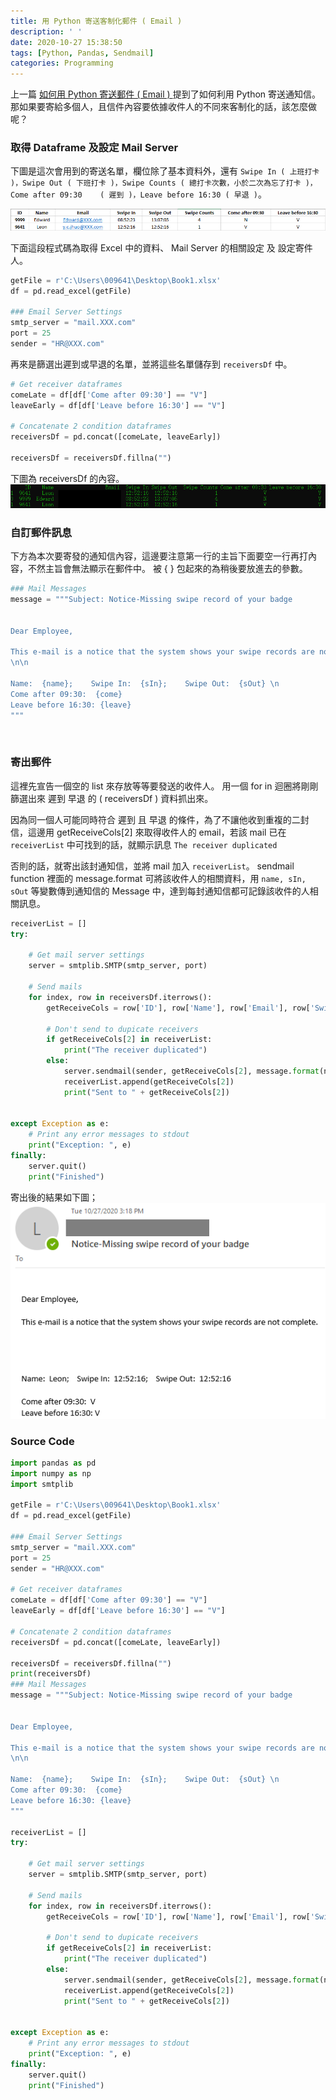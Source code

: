 ```yaml
---
title: 用 Python 寄送客制化郵件 ( Email )
description: ' '
date: 2020-10-27 15:38:50
tags: [Python, Pandas, Sendmail]
categories: Programming
---
```



上一篇 [如何用 Python 寄送郵件 ( Email )
](https://ycjhuo.gitlab.io/2020/10/01/How-To-Send-Mails-By-Python/) 提到了如何利用 Python 寄送通知信。 那如果要寄給多個人，且信件內容要依據收件人的不同來客制化的話，該怎麼做呢？
<br/>

### 取得 Dataframe 及設定 Mail Server

下圖是這次會用到的寄送名單，欄位除了基本資料外，還有 ```Swipe In ( 上班打卡 )，Swipe Out ( 下班打卡 )，Swipe Counts ( 總打卡次數，小於二次為忘了打卡 )，Come after 09:30	( 遲到 )，Leave before 16:30 ( 早退 )```。

![35-1](../images/35-1.png)

下面這段程式碼為取得 Excel 中的資料、 Mail Server 的相關設定 及 設定寄件人。
```python
getFile = r'C:\Users\009641\Desktop\Book1.xlsx'
df = pd.read_excel(getFile)

### Email Server Settings 
smtp_server = "mail.XXX.com"
port = 25
sender = "HR@XXX.com"
```


再來是篩選出遲到或早退的名單，並將這些名單儲存到 ```receiversDf``` 中。
```python
# Get receiver dataframes
comeLate = df[df['Come after 09:30'] == "V"]
leaveEarly = df[df['Leave before 16:30'] == "V"]

# Concatenate 2 condition dataframes
receiversDf = pd.concat([comeLate, leaveEarly])

receiversDf = receiversDf.fillna("")
```
下圖為 receiversDf 的內容。
![35-2](../images/35-2.png)
<br/>

### 自訂郵件訊息

下方為本次要寄發的通知信內容，這邊要注意第一行的主旨下面要空一行再打內容，不然主旨會無法顯示在郵件中。
被 { } 包起來的為稍後要放進去的參數。
```python
### Mail Messages
message = """Subject: Notice-Missing swipe record of your badge


Dear Employee,

This e-mail is a notice that the system shows your swipe records are not complete.
\n\n

Name:  {name};    Swipe In:  {sIn};    Swipe Out:  {sOut} \n
Come after 09:30:  {come}
Leave before 16:30: {leave}
"""
```
<br/>

### 寄出郵件

這裡先宣告一個空的 list 來存放等等要發送的收件人。
用一個 for in 迴圈將剛剛篩選出來 遲到 早退 的 ( receiversDf ) 資料抓出來。

因為同一個人可能同時符合 遲到 且 早退 的條件，為了不讓他收到重複的二封信，這邊用 getReceiveCols[2] 來取得收件人的 email，若該 mail 已在 ```receiverList``` 中可找到的話，就顯示訊息 ```The receiver duplicated```

否則的話，就寄出該封通知信，並將 mail 加入 ```receiverList```。
sendmail function 裡面的 message.format 可將該收件人的相關資料，用 ```name, sIn, sOut``` 等變數傳到通知信的 Message 中，達到每封通知信都可記錄該收件的人相關訊息。

```python
receiverList = []
try:
	
    # Get mail server settings
    server = smtplib.SMTP(smtp_server, port)
    
    # Send mails
    for index, row in receiversDf.iterrows():
        getReceiveCols = row['ID'], row['Name'], row['Email'], row['Swipe In'], row['Swipe Out'], row['Swipe Counts'], row['Come after 09:30'], row['Leave before 16:30']

        # Don't send to dupicate receivers
        if getReceiveCols[2] in receiverList:
            print("The receiver duplicated")
        else:
            server.sendmail(sender, getReceiveCols[2], message.format(name=row['Name'], sIn=row['Swipe In'], sOut=row['Swipe Out'], come=row['Come after 09:30'], leave=row['Leave before 16:30']))
            receiverList.append(getReceiveCols[2])
            print("Sent to " + getReceiveCols[2])
    

except Exception as e:
    # Print any error messages to stdout
    print("Exception: ", e)
finally:
    server.quit()
    print("Finished")
```

寄出後的結果如下圖；
![35-3](../images/35-3.png)
<br/>

### Source Code
```python
import pandas as pd
import numpy as np
import smtplib

getFile = r'C:\Users\009641\Desktop\Book1.xlsx'
df = pd.read_excel(getFile)

### Email Server Settings 
smtp_server = "mail.XXX.com"
port = 25
sender = "HR@XXX.com"

# Get receiver dataframes
comeLate = df[df['Come after 09:30'] == "V"]
leaveEarly = df[df['Leave before 16:30'] == "V"]

# Concatenate 2 condition dataframes
receiversDf = pd.concat([comeLate, leaveEarly])

receiversDf = receiversDf.fillna("")
print(receiversDf)
### Mail Messages
message = """Subject: Notice-Missing swipe record of your badge


Dear Employee,

This e-mail is a notice that the system shows your swipe records are not complete.
\n\n

Name:  {name};    Swipe In:  {sIn};    Swipe Out:  {sOut} \n
Come after 09:30:  {come}
Leave before 16:30: {leave}
"""

receiverList = []
try:
	
    # Get mail server settings
    server = smtplib.SMTP(smtp_server, port)
    
    # Send mails
    for index, row in receiversDf.iterrows():
        getReceiveCols = row['ID'], row['Name'], row['Email'], row['Swipe In'], row['Swipe Out'], row['Swipe Counts'], row['Come after 09:30'], row['Leave before 16:30']

        # Don't send to dupicate receivers
        if getReceiveCols[2] in receiverList:
            print("The receiver duplicated")
        else:
            server.sendmail(sender, getReceiveCols[2], message.format(name=row['Name'], sIn=row['Swipe In'], sOut=row['Swipe Out'], come=row['Come after 09:30'], leave=row['Leave before 16:30']))
            receiverList.append(getReceiveCols[2])
            print("Sent to " + getReceiveCols[2])
    

except Exception as e:
    # Print any error messages to stdout
    print("Exception: ", e)
finally:
    server.quit()
    print("Finished")
```